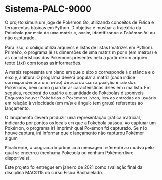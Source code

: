 # Sistema-PALC-9000
O projeto simula um jogo de Pokémon Go, utilizando conceitos de Física e ferramentas básicas em Python. O objetivo é mostrar a trajetória da Pokebola por meio de uma matriz e, assim, identificar se o Pokémon foi ou não capturado.

Para isso, o código utiliza arquivos e listas de listas (matrizes em Python). 
Primeiro, o programa lê as dimensões de uma matriz m por n (em metros) e as características dos Pokémons
presentes nela a partir de um arquivo texto (.txt) com todas as informações. 

A matriz representa um plano em que o eixo x corresponde à distância e o eixo y, à altura.
O programa deverá popular a matriz (cada índice correspondente a um metro) de acordo com a posição e raio dos Pokémons, bem como guardar as características deles em uma lista. Em seguida, receberá do usuário a quantidade de Pokebolas disponíveis. Enquanto houver Pokebolas e Pokémons livres, lerá as entradas do usuário em relação à velocidade (em m/s) e ângulo (em graus) referentes ao lançamento. 

O lançamento deverá produzir uma representação gráfica matricial, indicando por pontos os locais em que a Pokebola passou. Ao
capturar um Pokémon, o programa irá imprimir qual Pokémon foi capturado. Se não houve captura, irá informar que o lançamento não capturou Pokémon algum.

Finalmente, o programa imprime uma mensagem referente ao motivo pelo qual se encerrou (nenhuma Pokebola ou nenhum Pokémon livre disponíveis).

Este projeto foi entregue em janeiro de 2021 como avaliação final da disciplina MAC0115 do curso Física Bacharelado.
